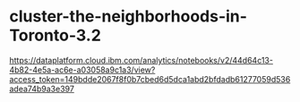 # cluster-the-neighborhoods-in-Toronto-3.2
https://dataplatform.cloud.ibm.com/analytics/notebooks/v2/44d64c13-4b82-4e5a-ac6e-a03058a9c1a3/view?access_token=149bdde2067f8f0b7cbed6d5dca1abd2bfdadb61277059d536adea74b9a3e397

